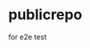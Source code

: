 # publicrepo
for e2e test



































































































































































































































































































































































































































































































































































































































































































































































































































































































































































































































































































































































































































































































































































































































































































































































































































































































































































































































































































































































































































































































































































































































































































































































































































































































































































































































































































































































































































































































































































































































































































































































































































































































































































































































































































































































































































































































